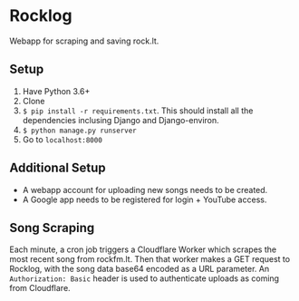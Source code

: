 # Rocklog
Webapp for scraping and saving rock.lt.

## Setup

1. Have Python 3.6+
2. Clone
3. `$ pip install -r requirements.txt`. This should install all the dependencies inclusing Django and Django-environ.
4. `$ python manage.py runserver`
5. Go to `localhost:8000`

## Additional Setup

- A webapp account for uploading new songs needs to be created.
- A Google app needs to be registered for login + YouTube access.

## Song Scraping

Each minute, a cron job triggers a Cloudflare Worker which scrapes the most recent song from rockfm.lt. Then that worker makes a GET request to Rocklog, with the song data base64 encoded as a URL parameter. An `Authorization: Basic` header is used to authenticate uploads as coming from Cloudflare.
